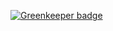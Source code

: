 
[![Greenkeeper badge](https://badges.greenkeeper.io/aliemteam/aliemcards_app.svg)](https://greenkeeper.io/)
